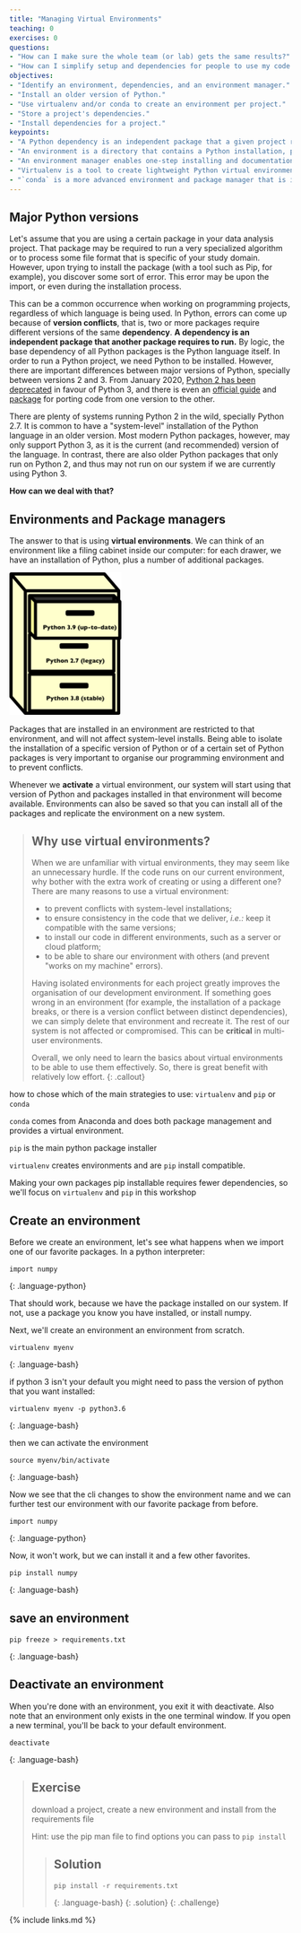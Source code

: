 ```yaml
---
title: "Managing Virtual Environments"
teaching: 0
exercises: 0
questions:
- "How can I make sure the whole team (or lab) gets the same results?"
- "How can I simplify setup and dependencies for people to use my code or reproduce my results?"
objectives:
- "Identify an environment, dependencies, and an environment manager."
- "Install an older version of Python."
- "Use virtualenv and/or conda to create an environment per project."
- "Store a project's dependencies."
- "Install dependencies for a project."
keypoints:
- "A Python dependency is an independent package that a given project requires to be able to run."
- "An environment is a directory that contains a Python installation, plus a number of additional packages."
- "An environment manager enables one-step installing and documentation of dependencies, including versions."
- "Virtualenv is a tool to create lightweight Python virtual environments."
- "`conda` is a more advanced environment and package manager that is included with Anaconda."
---
```


## Major Python versions

Let's assume that you are using a certain package in your data analysis project. That package may be required to run a
very specialized algorithm or to process some file format that is specific of your study domain. However, upon trying to
install the package (with a tool such as Pip, for example), you discover some sort of error. This error may be upon the
import, or even during the installation process.

This can be a common occurrence when working on programming projects, regardless of which language is being used. In
Python, errors can come up because of __version conflicts__, that is, two or more packages require different versions
of the same __dependency__. __A dependency is an independent package that another package requires to run.__ By logic,
the base dependency of all Python packages is the Python language itself. In order to run a Python project, we need
Python to be installed. However, there are important differences between major versions of Python, specially between
versions 2 and 3. From January 2020, [Python 2 has been deprecated](https://www.python.org/doc/sunset-python-2/) in favour
of Python 3, and there is even an [official guide](https://docs.python.org/3/howto/pyporting.html) and
[package](https://docs.python.org/3/library/2to3.html) for porting code from one version to the other.

There are plenty of systems running Python 2 in the wild, specially Python 2.7. It is common to have a "system-level"
installation of the Python language in an older version. Most modern Python packages, however,
may only support Python 3, as it is the current (and recommended) version of the language. In contrast, there are also
older Python packages that only run on Python 2, and thus may not run on our system if we are currently using Python 3.

__How can we deal with that?__

## Environments and Package managers

The answer to that is using __virtual environments__. We can think of an environment like a filing cabinet inside our
computer: for each drawer, we have an installation of Python, plus a number of additional packages.

<img src="../fig/filing-cabinet.png" width="200">

Packages that are installed in an environment are restricted to that environment, and will not affect system-level
installs. Being able to isolate the installation of a specific version of Python or of a certain set of Python packages
is very important to organise our programming environment and to prevent conflicts.

Whenever we __activate__ a virtual environment, our system will start using that version of Python and packages installed
in that environment will become available. Environments can also be saved so that you can install all of the
packages and replicate the environment on a new system.

> ## Why use virtual environments?
> When we are unfamiliar with virtual environments, they may seem like an unnecessary hurdle. If the code runs on
> our current environment, why bother with the extra work of creating or using a different one? There are many reasons
> to use a virtual environment:
> 
>  - to prevent conflicts with system-level installations;
>  - to ensure consistency in the code that we deliver, _i.e.:_ keep it compatible with the same versions;
>  - to install our code in different environments, such as a server or cloud platform;
>  - to be able to share our environment with others (and prevent "works on my machine" errors).
> 
> Having isolated environments for each project greatly improves the organisation of our development environment. If 
> something goes wrong in an environment (for example, the installation of a package breaks, or there is a version
> conflict between distinct dependencies), we can simply delete that environment and recreate it. The rest of our system
> is not affected or compromised. This can be **critical** in multi-user environments.
> 
> Overall, we only need to learn the basics about virtual environments to be able to use them effectively. So, there is
> great benefit with relatively low effort.
{: .callout}

how to chose which of the main strategies to use: `virtualenv` and `pip` or `conda`

`conda` comes from Anaconda and does both package management and provides a virtual environment.

`pip` is the main python package installer

`virtualenv` creates environments and are `pip` install compatible.

Making your own packages pip installable requires fewer dependencies, so we'll focus on `virtualenv` and `pip` in this workshop

<!-- ## Dependencies

what are dependencies?

> ## Exercise
> FIXME -->

## Create an environment

Before we create an environment, let's see what happens when we import one of
our favorite packages.  In a python interpreter:

~~~
import numpy
~~~
{: .language-python}

That should work, because we have the package installed on our system. If not,
use a package you know you have installed, or install numpy.



Next, we'll create an environment an environment from scratch.

~~~
virtualenv myenv
~~~
{: .language-bash}

if python 3 isn't your default you might need to pass the version of python that you want installed:

~~~
virtualenv myenv -p python3.6
~~~
{: .language-bash}

then we can activate the environment

~~~
source myenv/bin/activate
~~~
{: .language-bash}

Now we see that the cli changes to show the environment name and we can further
test our environment with our favorite package from before.

~~~
import numpy
~~~
{: .language-python}

Now, it won't work, but we can install it and a few other favorites.

~~~
pip install numpy
~~~
{: .language-bash}

## save an environment

~~~
pip freeze > requirements.txt
~~~
{: .language-bash}



## Deactivate an environment

When you're done with an environment, you exit it with deactivate.  Also note
that an environment only exists in the one terminal window. If you open a new
terminal, you'll be back to your default environment.  

~~~
deactivate
~~~
{: .language-bash}



> ## Exercise
> download a project, create a new environment and install from the
>  requirements file
>
> Hint: use the pip man file to find options you can pass to `pip install`
>
> > ## Solution
> > ~~~
> > pip install -r requirements.txt
> > ~~~
> > {: .language-bash}
> > {: .solution}
{: .challenge}


{% include links.md %}
